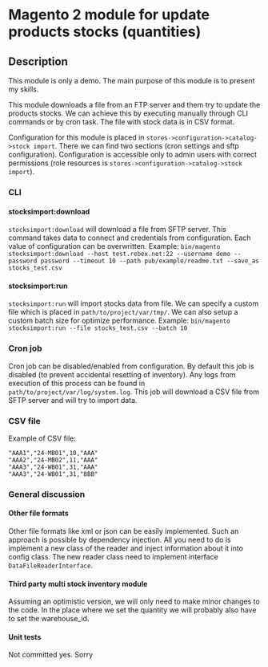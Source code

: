 # Magento 2 module for update products stocks (quantities)

## Description

This module is only a demo. The main purpose of this module is to present my skills. 

This module downloads a file from an FTP server and them try to update the products stocks.
We can achieve this by executing manually through CLI commands or by cron task.
The file with stock data is in CSV format.

Configuration for this module is placed in `stores->configuration->catalog->stock import`.
There we can find two sections (cron settings and sftp configuration).
Configuration is accessible only to admin users with correct permissions (role resources is `stores->configuration->catalog->stock import`).

### CLI

#### stocksimport:download

`stocksimport:download` will download a file from SFTP server.
This command takes data to connect and credentials from configuration.
Each value of configuration can be overwritten.
Example: `bin/magento stocksimport:download --host test.rebex.net:22 --username demo --password password --timeout 10 --path pub/example/readme.txt --save_as stocks_test.csv`


#### stocksimport:run

`stocksimport:run` will import stocks data from file. 
We can specify a custom file which is placed in `path/to/project/var/tmp/`.
We can also setup a custom batch size for optimize performance.
Example: `bin/magento stocksimport:run --file stocks_test.csv --batch 10`

### Cron job

Cron job can be disabled/enabled from configuration.
By default this job is disabled (to prevent accidental resetting of inventory).
Any logs from execution of this process can be found in `path/to/project/var/log/system.log`.
This job will download a CSV file from SFTP server and will try to import data.

### CSV file

Example of CSV file:

```
"AAA1","24-MB01",10,"AAA"
"AAA2","24-MB02",11,"AAA"
"AAA3","24-WB01",31,"AAA"
"AAA3","24-WB01",31,"BBB"
```

### General discussion

#### Other file formats

Other file formats like xml or json can be easily implemented. 
Such an approach is possible by dependency injection.
All you need to do is implement a new class of the reader and inject information about it into config class.
The new reader class need to implement interface `DataFileReaderInterface`.

#### Third party multi stock inventory module

Assuming an optimistic version, we will only need to make minor changes to the code.
In the place where we set the quantity we will probably also have to set the warehouse_id.

#### Unit tests

Not committed yes. Sorry



